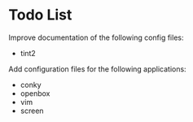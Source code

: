 Todo List
=========

Improve documentation of the following config files:
- tint2

Add configuration files for the following applications:
- conky
- openbox
- vim
- screen

